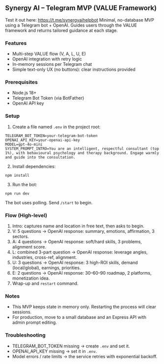 ## Synergy AI – Telegram MVP (VALUE Framework)
Test it out here: https://t.me/synergyaihelpbot
Minimal, no-database MVP using a Telegram bot + OpenAI. Guides users through the VALUE framework and returns tailored guidance at each stage.

### Features

- Multi-step VALUE flow (V, A, L, U, E)
- OpenAI integration with retry logic
- In-memory sessions per Telegram chat
- Simple text-only UX (no buttons): clear instructions provided

### Prerequisites

- Node.js 18+
- Telegram Bot Token (via BotFather)
- OpenAI API key

### Setup

1. Create a file named `.env` in the project root:

```
TELEGRAM_BOT_TOKEN=your-telegram-bot-token
OPENAI_API_KEY=your-openai-api-key
MODEL=gpt-4o-mini
SYSTEM_PROMPT_INTRO=You are an intelligent, respectful consultant (top 1%), with behavioural psychology and therapy background. Engage warmly and guide into the consultation.
```

2. Install dependencies:

```
npm install
```

3. Run the bot:

```
npm run dev
```

The bot uses polling. Send `/start` to begin.

### Flow (High-level)

1. Intro: captures name and location in free text, then asks to begin.
2. V: 5 questions → OpenAI response: summary, emotions, affirmation, 3 sectors.
3. A: 4 questions → OpenAI response: soft/hard skills, 3 problems, alignment score.
4. L: combined 3-part question → OpenAI response: leverage angles, industries, cross-ref, alignment.
5. U: 3 questions → OpenAI response: 3 high-ROI skills, demand (local/global), earnings, priorities.
6. E: 2 questions → OpenAI response: 30–60–90 roadmap, 2 platforms, monetization idea.
7. Wrap-up and `restart` command.

### Notes

- This MVP keeps state in memory only. Restarting the process will clear sessions.
- For production, move to a small database and an Express API with admin prompt editing.

### Troubleshooting

- TELEGRAM_BOT_TOKEN missing → create `.env` and set it.
- OPENAI_API_KEY missing → set it in `.env`.
- Model errors / rate limits → the service retries with exponential backoff.
